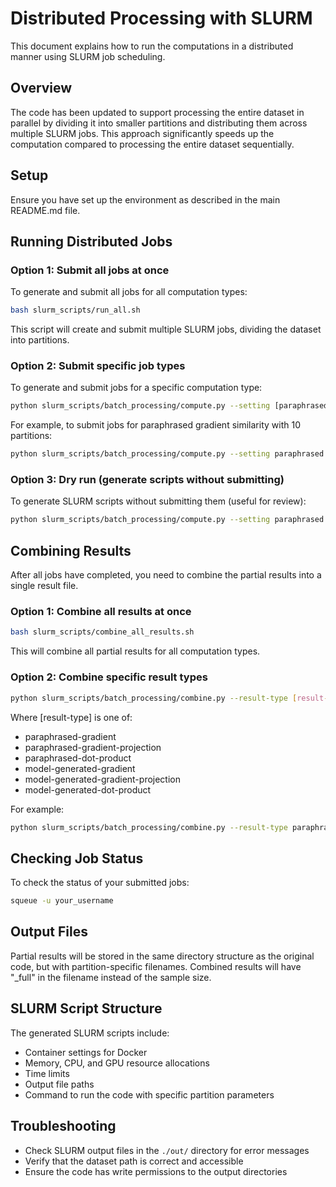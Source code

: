 # Distributed Processing with SLURM

This document explains how to run the computations in a distributed manner using SLURM job scheduling.

## Overview

The code has been updated to support processing the entire dataset in parallel by dividing it into smaller partitions and distributing them across multiple SLURM jobs. This approach significantly speeds up the computation compared to processing the entire dataset sequentially.

## Setup

Ensure you have set up the environment as described in the main README.md file.

## Running Distributed Jobs

### Option 1: Submit all jobs at once

To generate and submit all jobs for all computation types:

```bash
bash slurm_scripts/run_all.sh
```

This script will create and submit multiple SLURM jobs, dividing the dataset into partitions.

### Option 2: Submit specific job types

To generate and submit jobs for a specific computation type:

```bash
python slurm_scripts/batch_processing/compute.py --setting [paraphrased|model-generated] --computation-type [dot-product|gradient-similarity] [--use-random-projection] --num-partitions 10
```

For example, to submit jobs for paraphrased gradient similarity with 10 partitions:

```bash
python slurm_scripts/batch_processing/compute.py --setting paraphrased --computation-type gradient-similarity --num-partitions 10
```

### Option 3: Dry run (generate scripts without submitting)

To generate SLURM scripts without submitting them (useful for review):

```bash
python slurm_scripts/batch_processing/compute.py --setting paraphrased --computation-type gradient-similarity --num-partitions 10 --dry-run
```

## Combining Results

After all jobs have completed, you need to combine the partial results into a single result file.

### Option 1: Combine all results at once

```bash
bash slurm_scripts/combine_all_results.sh
```

This will combine all partial results for all computation types.

### Option 2: Combine specific result types

```bash
python slurm_scripts/batch_processing/combine.py --result-type [result-type]
```

Where [result-type] is one of:
- paraphrased-gradient
- paraphrased-gradient-projection
- paraphrased-dot-product
- model-generated-gradient
- model-generated-gradient-projection
- model-generated-dot-product

For example:

```bash
python slurm_scripts/batch_processing/combine.py --result-type paraphrased-gradient
```

## Checking Job Status

To check the status of your submitted jobs:

```bash
squeue -u your_username
```

## Output Files

Partial results will be stored in the same directory structure as the original code, but with partition-specific filenames. Combined results will have "_full" in the filename instead of the sample size.

## SLURM Script Structure

The generated SLURM scripts include:

- Container settings for Docker
- Memory, CPU, and GPU resource allocations
- Time limits
- Output file paths
- Command to run the code with specific partition parameters

## Troubleshooting

- Check SLURM output files in the `./out/` directory for error messages
- Verify that the dataset path is correct and accessible
- Ensure the code has write permissions to the output directories
